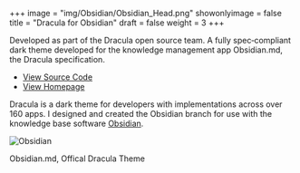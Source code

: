 +++
image = "img/Obsidian/Obsidian_Head.png"
showonlyimage = false
title = "Dracula for Obsidian"
draft = false
weight = 3
+++

Developed as part of the Dracula open source team. A fully spec‐compliant dark
theme developed for the knowledge management app Obsidian.md, the Dracula
specification.

<!--more-->

- [View Source Code](https://github.com/dracula/obsidian)
- [View Homepage](https://draculatheme.com/obsidian)

Dracula is a dark theme for developers with implementations across over 160
apps. I designed and created the Obsidian branch for use with the knowledge base
software [Obsidian](https://obsidian.md).

![Obsidian](/img/Obsidian/Obsidian_5.png)

Obsidian.md, Offical Dracula Theme

